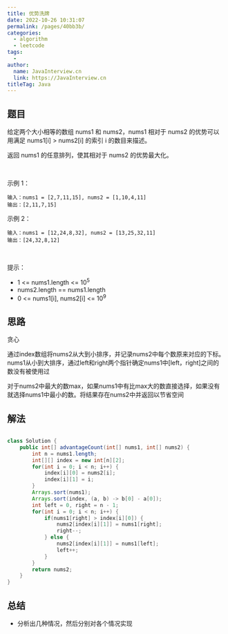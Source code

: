 ```yaml
---
title: 优势洗牌
date: 2022-10-26 10:31:07
permalink: /pages/40bb3b/
categories:
  - algorithm
  - leetcode
tags:
  - 
author: 
  name: JavaInterview.cn
  link: https://JavaInterview.cn
titleTag: Java
---
```



## 题目

给定两个大小相等的数组 nums1 和 nums2，nums1 相对于 nums2 的优势可以用满足 nums1[i] > nums2[i] 的索引 i 的数目来描述。

返回 nums1 的任意排列，使其相对于 nums2 的优势最大化。

 

示例 1：

    输入：nums1 = [2,7,11,15], nums2 = [1,10,4,11]
    输出：[2,11,7,15]
示例 2：

    输入：nums1 = [12,24,8,32], nums2 = [13,25,32,11]
    输出：[24,32,8,12]
 

提示：

- 1 <= nums1.length <= 10<sup>5</sup>
- nums2.length == nums1.length
- 0 <= nums1[i], nums2[i] <= 10<sup>9</sup>


## 思路

贪心

通过index数组将nums2从大到小排序，并记录nums2中每个数原来对应的下标。nums1从小到大排序，通过left和right两个指针确定nums1中[left，right]之间的数没有被使用过

对于nums2中最大的数max，如果nums1中有比max大的数直接选择，如果没有就选择nums1中最小的数。将结果存在nums2中并返回以节省空间

## 解法
```java

class Solution {
    public int[] advantageCount(int[] nums1, int[] nums2) {
        int n = nums1.length;
        int[][] index = new int[n][2];
        for(int i = 0; i < n; i++) {
            index[i][0] = nums2[i];
            index[i][1] = i;
        }
        Arrays.sort(nums1);
        Arrays.sort(index, (a, b) -> b[0] - a[0]);
        int left = 0, right = n - 1;
        for(int i = 0; i < n; i++) {
            if(nums1[right] > index[i][0]) {
                nums2[index[i][1]] = nums1[right];
                right--;
            } else {
                nums2[index[i][1]] = nums1[left];
                left++;
            }
        }
        return nums2;
    }
}
```

## 总结

- 分析出几种情况，然后分别对各个情况实现 
